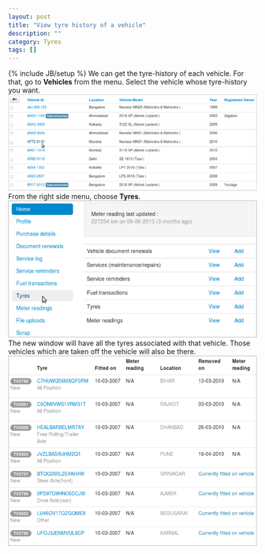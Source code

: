 ```yaml
---
layout: post
title: "View tyre history of a vehicle"
description: ""
category: Tyres
tags: []
---
```

{% include JB/setup %}
We can get the tyre-history of each vehicle. For that, go to **Vehicles** from the menu. Select the vehicle whose tyre-history you want.  
![Select Vehicle](/assets/images/tb/selveh_01.png)  
From the right side menu, choose **Tyres**.  
![Select Vehicle](/assets/images/tb/selveh_02.png)  
The new window will have all the tyres associated with that vehicle. Those vehicles which are taken off the vehicle will also be there.  
![Select Vehicle](/assets/images/tb/selveh_03.png)  



